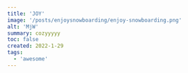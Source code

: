 ```yaml
---
title: 'JOY'
image: '/posts/enjoysnowboarding/enjoy-snowboarding.png'
alt: 'MjW'
summary: cozyyyyy
toc: false
created: 2022-1-29
tags:
  - 'awesome'
---
```


